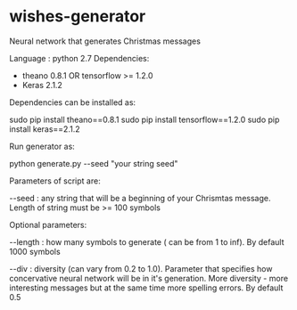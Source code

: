 # wishes-generator
Neural network that generates Christmas messages

Language : python 2.7
Dependencies:
- theano 0.8.1 OR tensorflow >= 1.2.0
- Keras 2.1.2

Dependencies can be installed as:

sudo pip install theano==0.8.1
sudo pip install tensorflow==1.2.0
sudo pip install keras==2.1.2

Run generator as:

python generate.py --seed "your string seed"

Parameters of script are:

--seed : any string that will be a beginning of your Chrismtas message. Length of string must be >= 100 symbols

Optional parameters:

--length : how many symbols to generate ( can be from 1 to inf). By default 1000 symbols

--div : diversity (can vary from 0.2 to 1.0). Parameter that specifies how concervative neural network will be in it's generation. More diversity - more interesting messages but at the same time more spelling errors. By default 0.5

